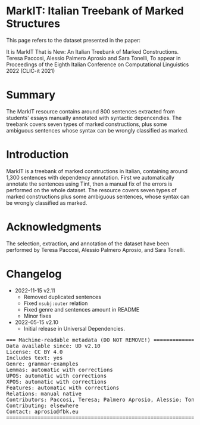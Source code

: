 # MarkIT: Italian Treebank of Marked Structures

This page refers to the dataset presented in the paper:

It is MarkIT That is New: An Italian Treebank of Marked Constructions. Teresa Paccosi, Alessio Palmero Aprosio and Sara Tonelli, To appear in Proceedings of the Eighth Italian Conference on Computational Linguistics 2022 (CLIC-it 2021)

# Summary

The MarkIT resource contains around 800 sentences extracted from students' essays manually annotated with syntactic depencendies. The treebank covers seven types of marked constructions, plus some ambiguous sentences whose syntax can be wrongly classified as marked.

# Introduction

MarkIT is a treebank of marked constructions in Italian, containing around 1,300 sentences with dependency annotation.
First we automatically annotate the sentences using Tint, then a manual fix of the errors is performed on the whole dataset.
The resource covers seven types of marked constructions plus some ambiguous sentences, whose syntax can be wrongly classified as marked.

# Acknowledgments

The selection, extraction, and annotation of the dataset have been performed by Teresa Paccosi, Alessio Palmero Aprosio, and Sara Tonelli.

# Changelog

* 2022-11-15 v2.11
  * Removed duplicated sentences
  * Fixed `nsubj:outer` relation
  * Fixed genre and sentences amount in README
  * Minor fixes
* 2022-05-15 v2.10
  * Initial release in Universal Dependencies.

<pre>
=== Machine-readable metadata (DO NOT REMOVE!) ================================
Data available since: UD v2.10
License: CC BY 4.0
Includes text: yes
Genre: grammar-examples
Lemmas: automatic with corrections
UPOS: automatic with corrections
XPOS: automatic with corrections
Features: automatic with corrections
Relations: manual native
Contributors: Paccosi, Teresa; Palmero Aprosio, Alessio; Tonelli, Sara
Contributing: elsewhere
Contact: aprosio@fbk.eu
===============================================================================
</pre>
